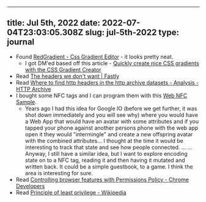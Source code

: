 
---
title: Jul 5th, 2022 
date: 2022-07-04T23:03:05.308Z
slug: jul-5th-2022
type: journal
---
* Found [RedGradient - Css Gradient Editor](https://red-gradient.com/) - it looks pretty neat.
  * I got DM'ed based off this article - [Quickly create nice CSS gradients with the CSS Gradient Creator](https://web.dev/css-gradient-generator/)
* Read [The headers we don't want | Fastly](https://www.fastly.com/blog/headers-we-dont-want)
* Read [Where to find http headers in the http archive datasets - Analysis - HTTP Archive](https://discuss.httparchive.org/t/where-to-find-http-headers-in-the-http-archive-datasets/2345)
* I bought some NFC tags and I can program them with this [Web NFC Sample](https://googlechrome.github.io/samples/web-nfc/).
  * Years ago I had this idea for Google IO (before we get further, it was shot down immediately and you will see why) where you would have a Web App that would have an avatar with some attributes and if you tapped your phone against another persons phone with the web app open it they would "intermingle" and create a new offspring avatar with the combined attributes... I thought at the time it would be interesting to track that state and see how people connected. ... ... Anyway, I still have a similar idea, but I want to explore encoding state on to a NFC tag, reading it and then having it mutated and written back. It could be a simple guestbook, to a game. I think the area is interesting for sure.
* Read [Controlling browser features with Permissions Policy - Chrome Developers](https://developer.chrome.com/en/docs/privacy-sandbox/permissions-policy)
* Read [Principle of least privilege - Wikipedia](https://en.wikipedia.org/wiki/Principle_of_least_privilege)

